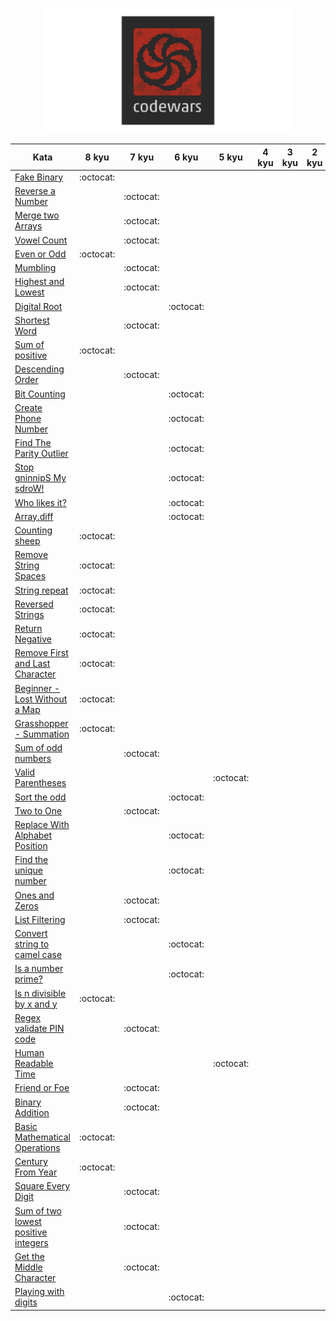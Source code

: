<p align="center">
<img src="icon.png" width="400" height="200" center="true" />
</p>



| Kata | 8 kyu | 7 kyu | 6 kyu | 5 kyu | 4 kyu | 3 kyu | 2 kyu | 1 kyu |
| ----------|:--------:|:-------:|:---------:|:---------:|:-------:|:-------:|:-------:|:-------:|
| [Fake Binary](https://github.com/ask-xl/JS-Codewars/blob/main/8-kyu/Fake_Binary.js)|:octocat:|
| [Reverse a Number](https://github.com/ask-xl/JS-Codewars/blob/main/7-kyu/Reverse_a_Number.js)||:octocat:|
| [Merge two Arrays](https://github.com/ask-xl/JS-Codewars/blob/main/7-kyu/merge_two_arrays.js)||:octocat:|
| [Vowel Count](https://github.com/ask-xl/JS-Codewars/blob/main/7-kyu/Vowel_Count.js)||:octocat:|
| [Even or Odd](https://github.com/ask-xl/JS-Codewars/blob/main/8-kyu/Even_or_Odd.js)|:octocat:|
| [Mumbling](https://github.com/ask-xl/JS-Codewars/blob/main/7-kyu/Mumbling.js)||:octocat:|
| [Highest and Lowest](https://github.com/ask-xl/JS-Codewars/blob/main/7-kyu/Highest_and_Lowest.js)||:octocat:|
| [Digital Root](https://github.com/ask-xl/JS-Codewars/blob/main/6-kyu/Digital_Root.js)|||:octocat:|
| [Shortest Word](https://github.com/ask-xl/JS-Codewars/blob/main/7-kyu/Shortest_Word.js)||:octocat:|
| [Sum of positive](https://github.com/ask-xl/JS-Codewars/blob/main/8-kyu/Sum_of_positive.js)|:octocat:|
| [Descending Order](https://github.com/ask-xl/JS-Codewars/blob/main/7-kyu/Descending_Order.js)||:octocat:|
| [Bit Counting](https://github.com/ask-xl/JS-Codewars/blob/main/6-kyu/Bit_Counting.js)|||:octocat:|
| [Create Phone Number](https://github.com/ask-xl/JS-Codewars/blob/main/6-kyu/Create_Phone_Number.js)|||:octocat:|
| [Find The Parity Outlier](https://github.com/ask-xl/JS-Codewars/blob/main/6-kyu/Find_The_Parity_Outlier.js)|||:octocat:|
| [Stop gninnipS My sdroW!](https://github.com/ask-xl/JS-Codewars/blob/main/6-kyu/Stop_gninnipS_My_sdroW!.js)|||:octocat:|
| [Who likes it?](https://github.com/ask-xl/JS-Codewars/blob/main/6-kyu/Who_likes_it.js)|||:octocat:|
| [Array.diff](https://github.com/ask-xl/JS-Codewars/blob/main/6-kyu/Arraydiff.js)|||:octocat:|
| [Counting sheep](https://github.com/ask-xl/JS-Codewars/blob/main/8-kyu/Counting_sheep.js)|:octocat:|
| [Remove String Spaces](https://github.com/ask-xl/JS-Codewars/blob/main/8-kyu/Remove_String_Spaces.js)|:octocat:|
| [String repeat](https://github.com/ask-xl/JS-Codewars/blob/main/8-kyu/String_repeat.js)|:octocat:|
| [Reversed Strings](https://github.com/ask-xl/JS-Codewars/blob/main/8-kyu/Reversed_Strings.js)|:octocat:|
| [Return Negative](https://github.com/ask-xl/JS-Codewars/blob/main/8-kyu/Return_Negative.js)|:octocat:|
| [Remove First and Last Character](https://github.com/ask-xl/JS-Codewars/blob/main/8-kyu/Remove_First_and_Last_Character.js)|:octocat:|
| [Beginner - Lost Without a Map](https://github.com/ask-xl/JS-Codewars/blob/main/8-kyu/Beginner-LostWithoutaMap.js)|:octocat:|
| [Grasshopper - Summation](https://github.com/ask-xl/JS-Codewars/blob/main/8-kyu/Grasshopper-Summation.js)|:octocat:|
| [Sum of odd numbers](https://github.com/ask-xl/JS-Codewars/blob/main/7-kyu/Sum_of_odd_numbers.js)||:octocat:|
| [Valid Parentheses](https://github.com/ask-xl/JS-Codewars/blob/main/5-kyu/Valid_Parentheses.js)||||:octocat:|
| [Sort the odd](https://github.com/ask-xl/JS-Codewars/blob/main/6-kyu/Sort_the_odd.js)|||:octocat:|
| [Two to One](https://github.com/ask-xl/JS-Codewars/blob/main/7-kyu/Two_to_One.js)||:octocat:|
| [Replace With Alphabet Position](https://github.com/ask-xl/JS-Codewars/blob/main/6-kyu/Replace_With_Alphabet_Position.js)|||:octocat:|
| [Find the unique number](https://github.com/ask-xl/JS-Codewars/blob/main/6-kyu/Find_the_unique_number.js)|||:octocat:|
| [Ones and Zeros](https://github.com/ask-xl/JS-Codewars/blob/main/7-kyu/Ones_and_Zeros.js)||:octocat:|
| [List Filtering](https://github.com/ask-xl/JS-Codewars/blob/main/7-kyu/List_Filtering.js)||:octocat:|
| [Convert string to camel case](https://github.com/ask-xl/JS-Codewars/blob/main/6-kyu/Convert_string_to_camel_case.js)|||:octocat:|
| [Is a number prime?](https://github.com/ask-xl/JS-Codewars/blob/main/6-kyu/Is_a_number_prime.js)|||:octocat:|
| [Is n divisible by x and y](https://github.com/ask-xl/JS-Codewars/blob/main/8-kyu/Is_n_divisible_by_x_and_y.js)|:octocat:|
| [Regex validate PIN code](https://github.com/ask-xl/JS-Codewars/blob/main/7-kyu/Regex_validate_PIN_code.js)||:octocat:|
| [Human Readable Time](https://github.com/ask-xl/JS-Codewars/blob/main/5-kyu/Human_Readable_Time.js)||||:octocat:|
| [Friend or Foe](https://github.com/ask-xl/JS-Codewars/blob/main/7-kyu/Friend_or_Foe.js)||:octocat:|
| [Binary Addition](https://github.com/ask-xl/JS-Codewars/blob/main/7-kyu/Binary_Addition.js)||:octocat:|
| [Basic Mathematical Operations](https://github.com/ask-xl/JS-Codewars/blob/main/8-kyu/Basic_Mathematical_Operations.js)|:octocat:|
| [Century From Year](https://github.com/ask-xl/JS-Codewars/blob/main/8-kyu/Century_From_Year.js)|:octocat:|
| [Square Every Digit](https://github.com/ask-xl/JS-Codewars/blob/main/7-kyu/Square_Every_Digit.js)||:octocat:|
| [Sum of two lowest positive integers](https://github.com/ask-xl/JS-Codewars/blob/main/7-kyu/Sum_of_two_lowest_positive_integers.js)||:octocat:|
| [Get the Middle Character](https://github.com/ask-xl/JS-Codewars/blob/main/7-kyu/Get_the_Middle_Character.js)||:octocat:|
| [Playing with digits](https://github.com/ask-xl/JS-Codewars/blob/main/6-kyu/Playing_with_digits.js)|||:octocat:|














